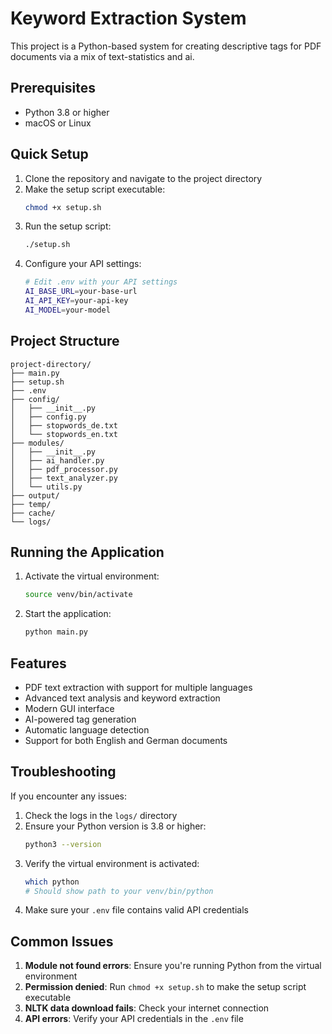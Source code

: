 # Keyword Extraction System

This project is a Python-based system for creating descriptive tags for PDF documents via a mix of text-statistics and ai.

## Prerequisites

- Python 3.8 or higher
- macOS or Linux

## Quick Setup

1. Clone the repository and navigate to the project directory
2. Make the setup script executable:
   ```bash
   chmod +x setup.sh
   ```
3. Run the setup script:
   ```bash
   ./setup.sh
   ```
4. Configure your API settings:
   ```bash
   # Edit .env with your API settings
   AI_BASE_URL=your-base-url
   AI_API_KEY=your-api-key
   AI_MODEL=your-model
   ```

## Project Structure

```
project-directory/
├── main.py
├── setup.sh
├── .env
├── config/
│   ├── __init__.py
│   ├── config.py
│   ├── stopwords_de.txt
│   └── stopwords_en.txt
├── modules/
│   ├── __init__.py
│   ├── ai_handler.py
│   ├── pdf_processor.py
│   ├── text_analyzer.py
│   └── utils.py
├── output/
├── temp/
├── cache/
└── logs/
```

## Running the Application

1. Activate the virtual environment:
   ```bash
   source venv/bin/activate
   ```

2. Start the application:
   ```bash
   python main.py
   ```

## Features

- PDF text extraction with support for multiple languages
- Advanced text analysis and keyword extraction
- Modern GUI interface
- AI-powered tag generation
- Automatic language detection
- Support for both English and German documents

## Troubleshooting

If you encounter any issues:

1. Check the logs in the `logs/` directory
2. Ensure your Python version is 3.8 or higher:
   ```bash
   python3 --version
   ```
3. Verify the virtual environment is activated:
   ```bash
   which python
   # Should show path to your venv/bin/python
   ```
4. Make sure your `.env` file contains valid API credentials

## Common Issues

1. **Module not found errors**: Ensure you're running Python from the virtual environment
2. **Permission denied**: Run `chmod +x setup.sh` to make the setup script executable
3. **NLTK data download fails**: Check your internet connection
4. **API errors**: Verify your API credentials in the `.env` file
